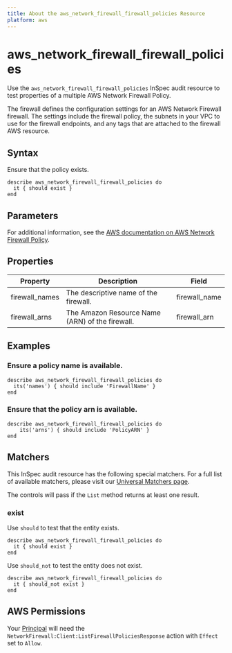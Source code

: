 ```yaml
---
title: About the aws_network_firewall_firewall_policies Resource
platform: aws
---
```


# aws_network_firewall_firewall_policies

Use the `aws_network_firewall_firewall_policies` InSpec audit resource to test properties of a multiple AWS Network Firewall Policy.

The firewall defines the configuration settings for an AWS Network Firewall firewall. The settings include the firewall policy, the subnets in your VPC to use for the firewall endpoints, and any tags that are attached to the firewall AWS resource.

## Syntax

Ensure that the policy exists.

    describe aws_network_firewall_firewall_policies do
      it { should exist }
    end

## Parameters

For additional information, see the [AWS documentation on AWS Network Firewall Policy](https://docs.aws.amazon.com/AWSCloudFormation/latest/UserGuide/aws-resource-networkfirewall-firewall.html).

## Properties

| Property | Description | Field | 
| --- | --- | --- |
| firewall_names | The descriptive name of the firewall. | firewall_name |
| firewall_arns | The Amazon Resource Name (ARN) of the firewall. | firewall_arn |

## Examples

### Ensure a policy name is available.
    describe aws_network_firewall_firewall_policies do
      its('names') { should include 'FirewallName' }
    end

### Ensure that the policy arn is available.
    describe aws_network_firewall_firewall_policies do
        its('arns') { should include 'PolicyARN' }
    end

## Matchers

This InSpec audit resource has the following special matchers. For a full list of available matchers, please visit our [Universal Matchers page](https://www.inspec.io/docs/reference/matchers/).

The controls will pass if the `List` method returns at least one result.

### exist

Use `should` to test that the entity exists.

    describe aws_network_firewall_firewall_policies do
      it { should exist }
    end

Use `should_not` to test the entity does not exist.

    describe aws_network_firewall_firewall_policies do
      it { should_not exist }
    end

## AWS Permissions

Your [Principal](https://docs.aws.amazon.com/IAM/latest/UserGuide/intro-structure.html#intro-structure-principal) will need the `NetworkFirewall:Client:ListFirewallPoliciesResponse` action with `Effect` set to `Allow`.
